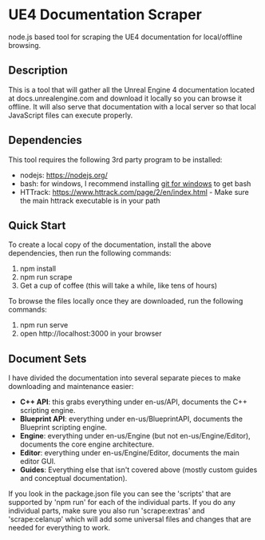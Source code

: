 # UE4 Documentation Scraper
node.js based tool for scraping the UE4 documentation for local/offline browsing.

## Description
This is a tool that will gather all the Unreal Engine 4 documentation located at docs.unrealengine.com and download it locally so you can browse it offline. It will also serve that documentation with a local server so that local JavaScript files can execute properly.

## Dependencies
This tool requires the following 3rd party program to be installed:
- nodejs: https://nodejs.org/
- bash: for windows, I recommend installing [git for windows](https://git-scm.com/download/win) to get bash
- HTTrack: https://www.httrack.com/page/2/en/index.html - Make sure the main httrack executable is in your path

## Quick Start
To create a local copy of the documentation, install the above dependencies, then run the following commands:
1. npm install
2. npm run scrape
3. Get a cup of coffee (this will take a while, like tens of hours)

To browse the files locally once they are downloaded, run the following commands:
1. npm run serve
2. open http://localhost:3000 in your browser

## Document Sets
I have divided the documentation into several separate pieces to make downloading and maintenance easier:
- **C++ API**: this grabs everything under en-us/API, documents the C++ scripting engine.
- **Blueprint API**: everything under en-us/BlueprintAPI, documents the Blueprint scripting engine.
- **Engine**: everything under en-us/Engine (but not en-us/Engine/Editor), documents the core engine architecture.
- **Editor**: everything under en-us/Engine/Editor, documents the main editor GUI.
- **Guides**: Everything else that isn't covered above (mostly custom guides and conceptual documentation).

If you look in the package.json file you can see the 'scripts' that are supported by 'npm run' for each of the individual parts.  If you do any individual parts, make sure you also run 'scrape:extras' and 'scrape:celanup' which will add some universal files and changes that are needed for everything to work.
